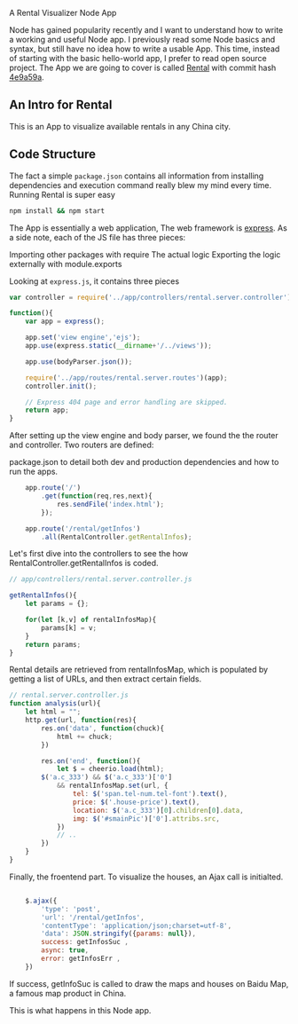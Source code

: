 A Rental Visualizer Node App

Node has gained popularity recently and I want to understand how to write a working and useful Node app. I previously read some Node basics and syntax, but still have no idea how to write a usable App. This time, instead of starting with the basic hello-world app, I prefer to read open source project.
The App we are going to cover is called [Rental](https://github.com/answershuto/Rental) with commit hash [4e9a59a](https://github.com/answershuto/Rental/commit/4e9a59ab7849127022094ac8890d4748b0d0a383).

## An Intro for Rental
This is an App to visualize available rentals in any China city.

## Code Structure
The fact a simple `package.json` contains all information from installing dependencies and execution command really blew my mind every time.
Running Rental is super easy

```bash
npm install && npm start
```

The App is essentially a web application, The web framework is [express](https://expressjs.com/). As a side note, each of the JS file has three pieces:

Importing other packages with require
The actual logic
Exporting the logic externally with module.exports

Looking at `express.js`, it contains three pieces

```javascript
var controller = require('../app/controllers/rental.server.controller');

function(){
    var app = express();

    app.set('view engine','ejs');
    app.use(express.static(__dirname+'/../views'));

    app.use(bodyParser.json());

    require('../app/routes/rental.server.routes')(app);
    controller.init();

    // Express 404 page and error handling are skipped.
    return app;
}
```

After setting up the view engine and body parser, we found the the router and controller. Two routers are defined:

package.json to detail both dev and production dependencies and how to run the apps.

```javascript
    app.route('/')
        .get(function(req,res,next){
            res.sendFile('index.html');
        });

    app.route('/rental/getInfos')
        .all(RentalController.getRentalInfos);
```

Let's first dive into the controllers to see the how RentalController.getRentalInfos is coded.

```javascript
// app/controllers/rental.server.controller.js

getRentalInfos(){
    let params = {};

    for(let [k,v] of rentalInfosMap){
        params[k] = v;
    }
    return params;
}
```

Rental details are retrieved from rentalInfosMap, which is populated by getting a list of URLs, and then extract certain fields.

```javascript
// rental.server.controller.js
function analysis(url){
    let html = "";
    http.get(url, function(res){
        res.on('data', function(chuck){
            html += chuck;
        })

        res.on('end', function(){
            let $ = cheerio.load(html);
        $('a.c_333') && $('a.c_333')['0'] 
            && rentalInfosMap.set(url, {
                tel: $('span.tel-num.tel-font').text(),
                price: $('.house-price').text(),
                location: $('a.c_333')[0].children[0].data,
                img: $('#smainPic')['0'].attribs.src,
            })
            // ..
        })
    }
}
```

Finally, the froentend part.
To visualize the houses, an Ajax call is initialted.
```javascript

    $.ajax({
        'type': 'post',
        'url': '/rental/getInfos',
        'contentType': 'application/json;charset=utf-8',
        'data': JSON.stringify({params: null}),
        success: getInfosSuc ,
        async: true,
        error: getInfosErr ,
    })
```
If success, getInfoSuc is called to draw the maps and houses on Baidu Map, a famous map product in China.

This is what happens in this Node app.